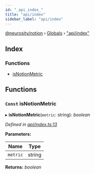 ```yaml
---
id: "_api_index_"
title: "api/index"
sidebar_label: "api/index"
---
```


[@neurosity/notion](../index.md) › [Globals](../globals.md) › ["api/index"](_api_index_.md)

## Index

### Functions

* [isNotionMetric](_api_index_.md#const-isnotionmetric)

## Functions

### `Const` isNotionMetric

▸ **isNotionMetric**(`metric`: string): *boolean*

*Defined in [api/index.ts:13](https://github.com/neurosity/notion-js/blob/80b48df/src/api/index.ts#L13)*

**Parameters:**

Name | Type |
------ | ------ |
`metric` | string |

**Returns:** *boolean*
